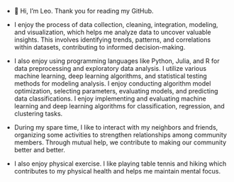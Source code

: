 - 👋 Hi, I’m Leo. Thank you for reading my GitHub. 

- I enjoy the process of data collection, cleaning, integration, modeling, and visualization, which helps me analyze data to uncover valuable insights. This involves identifying trends, patterns, and correlations within datasets, contributing to informed decision-making.

- I also enjoy using programming languages like Python, Julia, and R for data preprocessing and exploratory data analysis.  I utilize various machine learning, deep learning algorithms, and statistical testing methods for modeling analysis. I enjoy conducting algorithm model optimization, selecting parameters, evaluating models, and predicting data classifications. I enjoy implementing and evaluating machine learning and deep learning algorithms for classification, regression, and clustering tasks.

- During my spare time, I like to interact with my neighbors and friends, organizing some activities to strengthen relationships among community members. Through mutual help, we contribute to making our community better and better.

- I also enjoy physical exercise. I like playing table tennis and hiking which contributes to my physical health and helps me maintain mental focus. 

